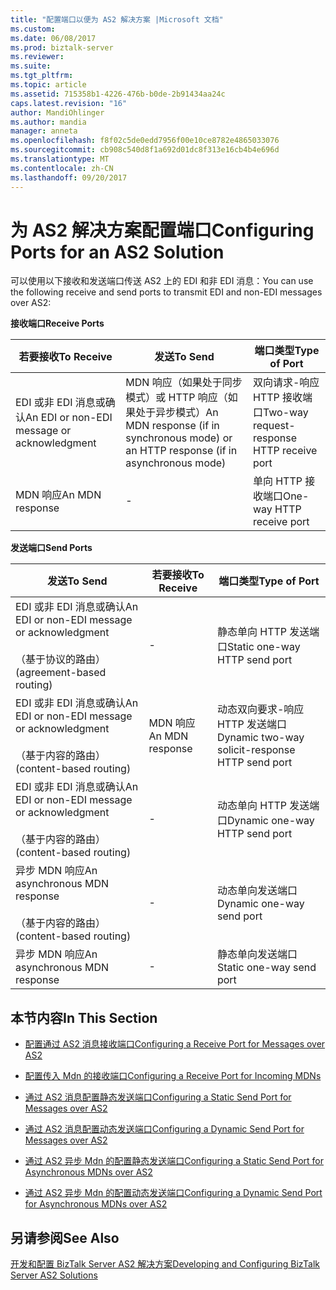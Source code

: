 ```yaml
---
title: "配置端口以便为 AS2 解决方案 |Microsoft 文档"
ms.custom: 
ms.date: 06/08/2017
ms.prod: biztalk-server
ms.reviewer: 
ms.suite: 
ms.tgt_pltfrm: 
ms.topic: article
ms.assetid: 715358b1-4226-476b-b0de-2b91434aa24c
caps.latest.revision: "16"
author: MandiOhlinger
ms.author: mandia
manager: anneta
ms.openlocfilehash: f8f02c5de0edd7956f00e10ce8782e4865033076
ms.sourcegitcommit: cb908c540d8f1a692d01dc8f313e16cb4b4e696d
ms.translationtype: MT
ms.contentlocale: zh-CN
ms.lasthandoff: 09/20/2017
---
```

# <a name="configuring-ports-for-an-as2-solution"></a><span data-ttu-id="60236-102">为 AS2 解决方案配置端口</span><span class="sxs-lookup"><span data-stu-id="60236-102">Configuring Ports for an AS2 Solution</span></span>
<span data-ttu-id="60236-103">可以使用以下接收和发送端口传送 AS2 上的 EDI 和非 EDI 消息：</span><span class="sxs-lookup"><span data-stu-id="60236-103">You can use the following receive and send ports to transmit EDI and non-EDI messages over AS2:</span></span>  
  
 <span data-ttu-id="60236-104">**接收端口**</span><span class="sxs-lookup"><span data-stu-id="60236-104">**Receive Ports**</span></span>  
  
|<span data-ttu-id="60236-105">若要接收</span><span class="sxs-lookup"><span data-stu-id="60236-105">To Receive</span></span>|<span data-ttu-id="60236-106">发送</span><span class="sxs-lookup"><span data-stu-id="60236-106">To Send</span></span>|<span data-ttu-id="60236-107">端口类型</span><span class="sxs-lookup"><span data-stu-id="60236-107">Type of Port</span></span>|  
|----------------|-------------|------------------|  
|<span data-ttu-id="60236-108">EDI 或非 EDI 消息或确认</span><span class="sxs-lookup"><span data-stu-id="60236-108">An EDI or non-EDI message or acknowledgment</span></span>|<span data-ttu-id="60236-109">MDN 响应（如果处于同步模式）或 HTTP 响应（如果处于异步模式）</span><span class="sxs-lookup"><span data-stu-id="60236-109">An MDN response (if in synchronous mode) or an HTTP response (if in asynchronous mode)</span></span>|<span data-ttu-id="60236-110">双向请求-响应 HTTP 接收端口</span><span class="sxs-lookup"><span data-stu-id="60236-110">Two-way request-response HTTP receive port</span></span>|  
|<span data-ttu-id="60236-111">MDN 响应</span><span class="sxs-lookup"><span data-stu-id="60236-111">An MDN response</span></span>|-|<span data-ttu-id="60236-112">单向 HTTP 接收端口</span><span class="sxs-lookup"><span data-stu-id="60236-112">One-way HTTP receive port</span></span>|  
  
 <span data-ttu-id="60236-113">**发送端口**</span><span class="sxs-lookup"><span data-stu-id="60236-113">**Send Ports**</span></span>  
  
|<span data-ttu-id="60236-114">发送</span><span class="sxs-lookup"><span data-stu-id="60236-114">To Send</span></span>|<span data-ttu-id="60236-115">若要接收</span><span class="sxs-lookup"><span data-stu-id="60236-115">To Receive</span></span>|<span data-ttu-id="60236-116">端口类型</span><span class="sxs-lookup"><span data-stu-id="60236-116">Type of Port</span></span>|  
|-------------|----------------|------------------|  
|<span data-ttu-id="60236-117">EDI 或非 EDI 消息或确认</span><span class="sxs-lookup"><span data-stu-id="60236-117">An EDI or non-EDI message or acknowledgment</span></span><br /><br /> <span data-ttu-id="60236-118">（基于协议的路由）</span><span class="sxs-lookup"><span data-stu-id="60236-118">(agreement-based routing)</span></span>|-|<span data-ttu-id="60236-119">静态单向 HTTP 发送端口</span><span class="sxs-lookup"><span data-stu-id="60236-119">Static one-way HTTP send port</span></span>|  
|<span data-ttu-id="60236-120">EDI 或非 EDI 消息或确认</span><span class="sxs-lookup"><span data-stu-id="60236-120">An EDI or non-EDI message or acknowledgment</span></span><br /><br /> <span data-ttu-id="60236-121">（基于内容的路由）</span><span class="sxs-lookup"><span data-stu-id="60236-121">(content-based routing)</span></span>|<span data-ttu-id="60236-122">MDN 响应</span><span class="sxs-lookup"><span data-stu-id="60236-122">An MDN response</span></span>|<span data-ttu-id="60236-123">动态双向要求-响应 HTTP 发送端口</span><span class="sxs-lookup"><span data-stu-id="60236-123">Dynamic two-way solicit-response HTTP send port</span></span>|  
|<span data-ttu-id="60236-124">EDI 或非 EDI 消息或确认</span><span class="sxs-lookup"><span data-stu-id="60236-124">An EDI or non-EDI message or acknowledgment</span></span><br /><br /> <span data-ttu-id="60236-125">（基于内容的路由）</span><span class="sxs-lookup"><span data-stu-id="60236-125">(content-based routing)</span></span>|-|<span data-ttu-id="60236-126">动态单向 HTTP 发送端口</span><span class="sxs-lookup"><span data-stu-id="60236-126">Dynamic one-way HTTP send port</span></span>|  
|<span data-ttu-id="60236-127">异步 MDN 响应</span><span class="sxs-lookup"><span data-stu-id="60236-127">An asynchronous MDN response</span></span><br /><br /> <span data-ttu-id="60236-128">（基于内容的路由）</span><span class="sxs-lookup"><span data-stu-id="60236-128">(content-based routing)</span></span>|-|<span data-ttu-id="60236-129">动态单向发送端口</span><span class="sxs-lookup"><span data-stu-id="60236-129">Dynamic one-way send port</span></span>|  
|<span data-ttu-id="60236-130">异步 MDN 响应</span><span class="sxs-lookup"><span data-stu-id="60236-130">An asynchronous MDN response</span></span>|-|<span data-ttu-id="60236-131">静态单向发送端口</span><span class="sxs-lookup"><span data-stu-id="60236-131">Static one-way send port</span></span>|  
  
## <a name="in-this-section"></a><span data-ttu-id="60236-132">本节内容</span><span class="sxs-lookup"><span data-stu-id="60236-132">In This Section</span></span>  
  
-   [<span data-ttu-id="60236-133">配置通过 AS2 消息接收端口</span><span class="sxs-lookup"><span data-stu-id="60236-133">Configuring a Receive Port for Messages over AS2</span></span>](../core/configuring-a-receive-port-for-messages-over-as2.md)  
  
-   [<span data-ttu-id="60236-134">配置传入 Mdn 的接收端口</span><span class="sxs-lookup"><span data-stu-id="60236-134">Configuring a Receive Port for Incoming MDNs</span></span>](../core/configuring-a-receive-port-for-incoming-mdns.md)  
  
-   [<span data-ttu-id="60236-135">通过 AS2 消息配置静态发送端口</span><span class="sxs-lookup"><span data-stu-id="60236-135">Configuring a Static Send Port for Messages over AS2</span></span>](../core/configuring-a-static-send-port-for-messages-over-as2.md)  
  
-   [<span data-ttu-id="60236-136">通过 AS2 消息配置动态发送端口</span><span class="sxs-lookup"><span data-stu-id="60236-136">Configuring a Dynamic Send Port for Messages over AS2</span></span>](../core/configuring-a-dynamic-send-port-for-messages-over-as2.md)  
  
-   [<span data-ttu-id="60236-137">通过 AS2 异步 Mdn 的配置静态发送端口</span><span class="sxs-lookup"><span data-stu-id="60236-137">Configuring a Static Send Port for Asynchronous MDNs over AS2</span></span>](../core/configuring-a-static-send-port-for-asynchronous-mdns-over-as2.md)  
  
-   [<span data-ttu-id="60236-138">通过 AS2 异步 Mdn 的配置动态发送端口</span><span class="sxs-lookup"><span data-stu-id="60236-138">Configuring a Dynamic Send Port for Asynchronous MDNs over AS2</span></span>](../core/configuring-a-dynamic-send-port-for-asynchronous-mdns-over-as2.md)  
  
## <a name="see-also"></a><span data-ttu-id="60236-139">另请参阅</span><span class="sxs-lookup"><span data-stu-id="60236-139">See Also</span></span>  
 [<span data-ttu-id="60236-140">开发和配置 BizTalk Server AS2 解决方案</span><span class="sxs-lookup"><span data-stu-id="60236-140">Developing and Configuring BizTalk Server AS2 Solutions</span></span>](../core/developing-and-configuring-biztalk-server-as2-solutions.md)